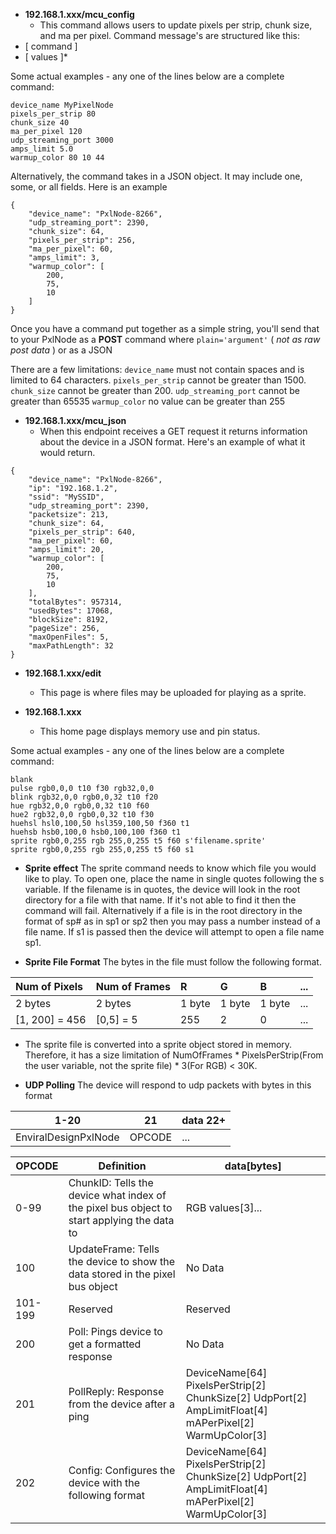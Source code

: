   - **192.168.1.xxx/mcu_config**
    - This command allows users to update pixels per strip, chunk size, and ma per pixel.
Command message's are structured like this:
- [ command ]
- [ values ]*

Some actual examples - any one of the lines below are a complete command:
```
device_name MyPixelNode
pixels_per_strip 80
chunk_size 40
ma_per_pixel 120
udp_streaming_port 3000
amps_limit 5.0
warmup_color 80 10 44
```
Alternatively, the command takes in a JSON object. It may include one, some, or all fields. Here is an example
```
{
    "device_name": "PxlNode-8266",
    "udp_streaming_port": 2390,
    "chunk_size": 64,
    "pixels_per_strip": 256,
    "ma_per_pixel": 60,
    "amps_limit": 3,
    "warmup_color": [
        200,
        75,
        10
    ]
}
```

Once you have a command put together as a simple string, you'll send that to your PxlNode as a **POST** command where `plain='argument'` ( *not as raw post data* ) or as a JSON

There are a few limitations:
`device_name` must not contain spaces and is limited to 64 characters.
`pixels_per_strip` cannot be greater than 1500.
`chunk_size` cannot be greater than 200.
`udp_streaming_port` cannot be greater than 65535
`warmup_color` no value can be greater than 255

  - **192.168.1.xxx/mcu_json**
      - When this endpoint receives a GET request it returns information about the device in a JSON format.
Here's an example of what it would return.
```
{
    "device_name": "PxlNode-8266",
    "ip": "192.168.1.2",
    "ssid": "MySSID",
    "udp_streaming_port": 2390,
    "packetsize": 213,
    "chunk_size": 64,
    "pixels_per_strip": 640,
    "ma_per_pixel": 60,
    "amps_limit": 20,
    "warmup_color": [
        200,
        75,
        10
    ],
    "totalBytes": 957314,
    "usedBytes": 17068,
    "blockSize": 8192,
    "pageSize": 256,
    "maxOpenFiles": 5,
    "maxPathLength": 32
}
```

  - **192.168.1.xxx/edit**
      - This page is where files may be uploaded for playing as a sprite.

  - **192.168.1.xxx**
      - This home page displays memory use and pin status.

Some actual examples - any one of the lines below are a complete command:
```
blank
pulse rgb0,0,0 t10 f30 rgb32,0,0
blink rgb32,0,0 rgb0,0,32 t10 f20
hue rgb32,0,0 rgb0,0,32 t10 f60
hue2 rgb32,0,0 rgb0,0,32 t10 f30
huehsl hsl0,100,50 hsl359,100,50 f360 t1
huehsb hsb0,100,0 hsb0,100,100 f360 t1
sprite rgb0,0,255 rgb 255,0,255 t5 f60 s'filename.sprite'
sprite rgb0,0,255 rgb 255,0,255 t5 f60 s1
```

- **Sprite effect**
The sprite command needs to know which file you would like to play. To open one, place the name in single quotes following the s variable. If the filename is in quotes, the device will look in the root directory for a file with that name. If it's not able to find it then the command will fail. Alternatively if a file is in the root directory in the format of sp# as in sp1 or sp2 then you may pass a number instead of a file name. If s1 is passed then the device will attempt to open a file name sp1.

- **Sprite File Format**
The bytes in the file must follow the following format.

| Num of Pixels | Num of Frames | R    | G    | B    | ... |
|:--------------|:--------------|:-----|:-----|:-----|-----|
|2 bytes        |2 bytes        |1 byte|1 byte|1 byte| ... |
|[1, 200] = 456 |[0,5] = 5      |255   |2     |0     | ... |

- The sprite file is converted into a sprite object stored in memory. Therefore, it has a size limitation of NumOfFrames * PixelsPerStrip(From the user variable, not the sprite file) * 3(For RGB) < 30K.

- **UDP Polling**
The device will respond to udp packets with bytes in this format

| 1-20 | 21 | data 22+|
|---|---|---|
|EnviralDesignPxlNode| OPCODE | ...|

| OPCODE | Definition | data[bytes] |
|---|---|---|
| 0-99 | ChunkID: Tells the device what index of the pixel bus object to start applying the data to | RGB values[3]... |
| 100 | UpdateFrame: Tells the device to show the data stored in the pixel bus object| No Data |
| 101-199 | Reserved | Reserved |
| 200 | Poll: Pings device to get a formatted response | No Data |
| 201 | PollReply: Response from the device after a ping | DeviceName[64] PixelsPerStrip[2] ChunkSize[2] UdpPort[2] AmpLimitFloat[4] mAPerPixel[2] WarmUpColor[3] |
| 202 | Config: Configures the device with the following format | DeviceName[64] PixelsPerStrip[2] ChunkSize[2] UdpPort[2] AmpLimitFloat[4] mAPerPixel[2] WarmUpColor[3] |
